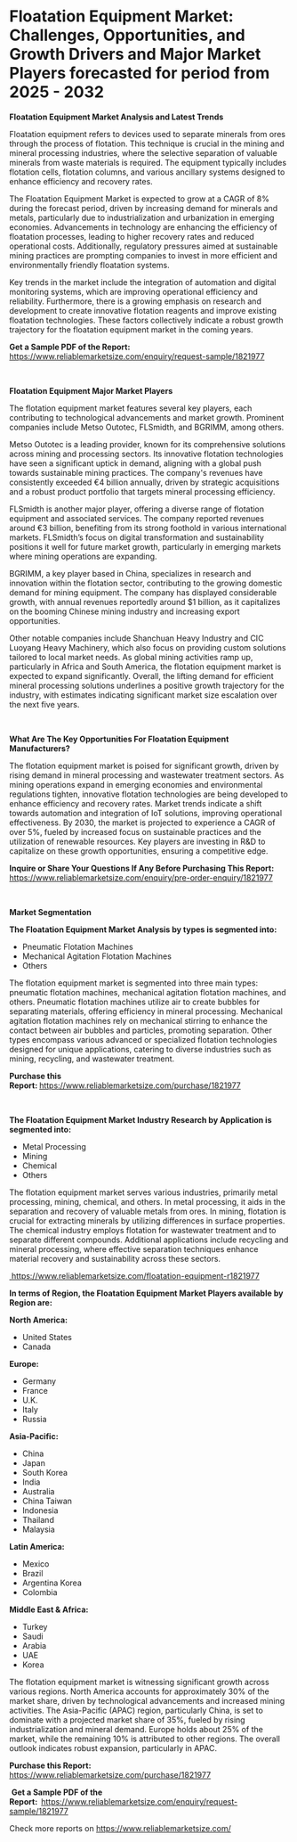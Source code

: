 <p><h1>Floatation Equipment Market: Challenges, Opportunities, and Growth Drivers and Major Market Players forecasted for period from 2025 - 2032</h1></p><p><strong>Floatation Equipment Market Analysis and Latest Trends</strong></p>
<p><p>Floatation equipment refers to devices used to separate minerals from ores through the process of flotation. This technique is crucial in the mining and mineral processing industries, where the selective separation of valuable minerals from waste materials is required. The equipment typically includes flotation cells, flotation columns, and various ancillary systems designed to enhance efficiency and recovery rates.</p><p>The Floatation Equipment Market is expected to grow at a CAGR of 8% during the forecast period, driven by increasing demand for minerals and metals, particularly due to industrialization and urbanization in emerging economies. Advancements in technology are enhancing the efficiency of floatation processes, leading to higher recovery rates and reduced operational costs. Additionally, regulatory pressures aimed at sustainable mining practices are prompting companies to invest in more efficient and environmentally friendly floatation systems.</p><p>Key trends in the market include the integration of automation and digital monitoring systems, which are improving operational efficiency and reliability. Furthermore, there is a growing emphasis on research and development to create innovative flotation reagents and improve existing floatation technologies. These factors collectively indicate a robust growth trajectory for the floatation equipment market in the coming years.</p></p>
<p><strong>Get a Sample PDF of the Report:&nbsp;</strong> <a href="https://www.reliablemarketsize.com/enquiry/request-sample/1821977?utm_campaign=973&utm_medium=2&utm_source=Github&utm_content=ia&utm_term=18022025&utm_id=floatation-equipment">https://www.reliablemarketsize.com/enquiry/request-sample/1821977</a></p>
<p>&nbsp;</p>
<p><strong>Floatation Equipment Major Market Players</strong></p>
<p><p>The flotation equipment market features several key players, each contributing to technological advancements and market growth. Prominent companies include Metso Outotec, FLSmidth, and BGRIMM, among others. </p><p>Metso Outotec is a leading provider, known for its comprehensive solutions across mining and processing sectors. Its innovative flotation technologies have seen a significant uptick in demand, aligning with a global push towards sustainable mining practices. The company's revenues have consistently exceeded €4 billion annually, driven by strategic acquisitions and a robust product portfolio that targets mineral processing efficiency.</p><p>FLSmidth is another major player, offering a diverse range of flotation equipment and associated services. The company reported revenues around €3 billion, benefiting from its strong foothold in various international markets. FLSmidth’s focus on digital transformation and sustainability positions it well for future market growth, particularly in emerging markets where mining operations are expanding.</p><p>BGRIMM, a key player based in China, specializes in research and innovation within the flotation sector, contributing to the growing domestic demand for mining equipment. The company has displayed considerable growth, with annual revenues reportedly around $1 billion, as it capitalizes on the booming Chinese mining industry and increasing export opportunities.</p><p>Other notable companies include Shanchuan Heavy Industry and CIC Luoyang Heavy Machinery, which also focus on providing custom solutions tailored to local market needs. As global mining activities ramp up, particularly in Africa and South America, the flotation equipment market is expected to expand significantly. Overall, the lifting demand for efficient mineral processing solutions underlines a positive growth trajectory for the industry, with estimates indicating significant market size escalation over the next five years.</p></p>
<p>&nbsp;</p>
<p><strong>What Are The Key Opportunities For Floatation Equipment Manufacturers?</strong></p>
<p><p>The flotation equipment market is poised for significant growth, driven by rising demand in mineral processing and wastewater treatment sectors. As mining operations expand in emerging economies and environmental regulations tighten, innovative flotation technologies are being developed to enhance efficiency and recovery rates. Market trends indicate a shift towards automation and integration of IoT solutions, improving operational effectiveness. By 2030, the market is projected to experience a CAGR of over 5%, fueled by increased focus on sustainable practices and the utilization of renewable resources. Key players are investing in R&D to capitalize on these growth opportunities, ensuring a competitive edge.</p></p>
<p><strong>Inquire or Share Your Questions If Any Before Purchasing This Report:</strong> <a href="https://www.reliablemarketsize.com/enquiry/pre-order-enquiry/1821977?utm_campaign=973&utm_medium=2&utm_source=Github&utm_content=ia&utm_term=18022025&utm_id=floatation-equipment">https://www.reliablemarketsize.com/enquiry/pre-order-enquiry/1821977</a></p>
<p>&nbsp;</p>
<p><strong>Market Segmentation</strong></p>
<p><strong>The Floatation Equipment Market Analysis by types is segmented into:</strong></p>
<p><ul><li>Pneumatic Flotation Machines</li><li>Mechanical Agitation Flotation Machines</li><li>Others</li></ul></p>
<p><p>The flotation equipment market is segmented into three main types: pneumatic flotation machines, mechanical agitation flotation machines, and others. Pneumatic flotation machines utilize air to create bubbles for separating materials, offering efficiency in mineral processing. Mechanical agitation flotation machines rely on mechanical stirring to enhance the contact between air bubbles and particles, promoting separation. Other types encompass various advanced or specialized flotation technologies designed for unique applications, catering to diverse industries such as mining, recycling, and wastewater treatment.</p></p>
<p><strong>Purchase this Report:&nbsp;</strong><a href="https://www.reliablemarketsize.com/purchase/1821977?utm_campaign=973&utm_medium=2&utm_source=Github&utm_content=ia&utm_term=18022025&utm_id=floatation-equipment">https://www.reliablemarketsize.com/purchase/1821977</a></p>
<p>&nbsp;</p>
<p><strong>The Floatation Equipment Market Industry Research by Application is segmented into:</strong></p>
<p><ul><li>Metal Processing</li><li>Mining</li><li>Chemical</li><li>Others</li></ul></p>
<p><p>The flotation equipment market serves various industries, primarily metal processing, mining, chemical, and others. In metal processing, it aids in the separation and recovery of valuable metals from ores. In mining, flotation is crucial for extracting minerals by utilizing differences in surface properties. The chemical industry employs flotation for wastewater treatment and to separate different compounds. Additional applications include recycling and mineral processing, where effective separation techniques enhance material recovery and sustainability across these sectors.</p></p>
<p><a href="https://www.reliablemarketsize.com/floatation-equipment-r1821977?utm_campaign=973&utm_medium=2&utm_source=Github&utm_content=ia&utm_term=18022025&utm_id=floatation-equipment">&nbsp;https://www.reliablemarketsize.com/floatation-equipment-r1821977</a></p>
<p><strong>In terms of Region, the Floatation Equipment Market Players available by Region are:</strong></p>
<p>
    <p> <strong> North America: </strong>
        <ul>
            <li>United States</li>
            <li>Canada</li>
        </ul>
        </p> 
    <p> <strong> Europe: </strong>
        <ul>
            <li>Germany</li>
            <li>France</li>
            <li>U.K.</li>
            <li>Italy</li>
            <li>Russia</li>
        </ul>
        </p> 
    <p> <strong> Asia-Pacific: </strong>
        <ul>
            <li>China</li>
            <li>Japan</li>
            <li>South Korea</li>
            <li>India</li>
            <li>Australia</li>
            <li>China Taiwan</li>
            <li>Indonesia</li>
            <li>Thailand</li>
            <li>Malaysia</li>
        </ul>
        </p> 
    <p> <strong> Latin America: </strong>
        <ul>
            <li>Mexico</li>
            <li>Brazil</li>
            <li>Argentina Korea</li>
            <li>Colombia</li>
        </ul>
        </p> 
    <p> <strong> Middle East & Africa: </strong>
        <ul>
            <li>Turkey</li>
            <li>Saudi</li>
            <li>Arabia</li>
            <li>UAE</li>
            <li>Korea</li>
        </ul>
    </p>
    </p>
<p><p>The flotation equipment market is witnessing significant growth across various regions. North America accounts for approximately 30% of the market share, driven by technological advancements and increased mining activities. The Asia-Pacific (APAC) region, particularly China, is set to dominate with a projected market share of 35%, fueled by rising industrialization and mineral demand. Europe holds about 25% of the market, while the remaining 10% is attributed to other regions. The overall outlook indicates robust expansion, particularly in APAC.</p></p>
<p><strong>Purchase this Report: </strong><a href="https://www.reliablemarketsize.com/purchase/1821977?utm_campaign=973&utm_medium=2&utm_source=Github&utm_content=ia&utm_term=18022025&utm_id=floatation-equipment">https://www.reliablemarketsize.com/purchase/1821977</a></p>
<p>&nbsp;<strong>Get a Sample PDF of the Report:&nbsp;&nbsp;</strong><a href="https://www.reliablemarketsize.com/enquiry/request-sample/1821977?utm_campaign=973&utm_medium=2&utm_source=Github&utm_content=ia&utm_term=18022025&utm_id=floatation-equipment">https://www.reliablemarketsize.com/enquiry/request-sample/1821977</a></p>
<p><strong></strong></p>
<p>Check more reports on <a href="https://www.reliablemarketsize.com/?utm_campaign=973&utm_medium=2&utm_source=Github&utm_content=ia&utm_term=18022025&utm_id=floatation-equipment">https://www.reliablemarketsize.com/</a></p>